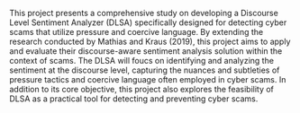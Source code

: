 This project presents a comprehensive study on developing a Discourse Level Sentiment Analyzer (DLSA) specifically designed for detecting cyber scams that utilize pressure and coercive language. By extending the research conducted by Mathias and Kraus (2019), this project aims to apply and evaluate their discourse-aware sentiment analysis solution within the context of scams. The DLSA will foucs on identifying and analyzing the sentiment at the discourse level, capturing the nuances and subtleties of pressure tactics and coercive language often employed in cyber scams.
In addition to its core objective, this project also explores the feasibility of DLSA as a practical tool for detecting and preventing cyber scams.
